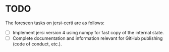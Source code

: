 # TODO
The foreseen tasks on jersi-certi are as follows:

- [ ] Implement jersi version 4 using numpy for fast copy of the internal state.
- [ ] Complete documentation and information relevant for GitHub publishing (code of conduct, etc.).